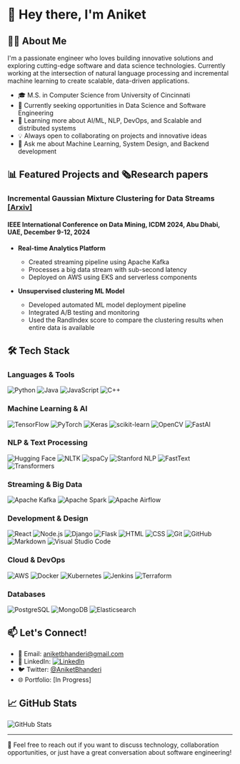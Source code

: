 <!--
Initializing the template using the Claude AI
-->
# 👋 Hey there, I'm Aniket 

## 👨‍💻 About Me

I'm a passionate engineer who loves building innovative solutions and exploring cutting-edge software and data science technologies. Currently working at the intersection of natural language processing and incremental machine learning to create scalable, data-driven applications.

- 🎓 M.S. in Computer Science from University of Cincinnati
- 💼 Currently seeking opportunities in Data Science and Software Engineering
- 🌱 Learning more about AI/ML, NLP, DevOps, and Scalable and distributed systems
- 💡 Always open to collaborating on projects and innovative ideas
- 💬 Ask me about Machine Learning, System Design, and Backend development

## 📊 Featured Projects and 🗞️Research papers

### Incremental Gaussian Mixture Clustering for Data Streams     [[Arxiv]](https://arxiv.org/abs/2412.07217)
#### IEEE International Conference on Data Mining, ICDM 2024, Abu Dhabi, UAE, December 9-12, 2024
- **Real-time Analytics Platform**
  - Created streaming pipeline using Apache Kafka
  - Processes a big data stream with sub-second latency
  - Deployed on AWS using EKS and serverless components

- **Unsupervised clustering ML Model**
  - Developed automated ML model deployment pipeline
  - Integrated A/B testing and monitoring
  - Used the RandIndex score to compare the clustering results when entire data is available


## 🛠 Tech Stack

### Languages & Tools
![Python](https://img.shields.io/badge/-Python-05122A?style=flat&logo=python)
![Java](https://img.shields.io/badge/-Java-05122A?style=flat&logo=Java&logoColor=FFA518)
![JavaScript](https://img.shields.io/badge/-JavaScript-05122A?style=flat&logo=javascript)
![C++](https://img.shields.io/badge/-C++-05122A?style=flat&logo=C%2B%2B&logoColor=00599C)

### Machine Learning & AI
![TensorFlow](https://img.shields.io/badge/-TensorFlow-05122A?style=flat&logo=tensorflow)
![PyTorch](https://img.shields.io/badge/-PyTorch-05122A?style=flat&logo=pytorch)
![Keras](https://img.shields.io/badge/-Keras-05122A?style=flat&logo=keras)
![scikit-learn](https://img.shields.io/badge/-Scikit%20Learn-05122A?style=flat&logo=scikit-learn)
![OpenCV](https://img.shields.io/badge/-OpenCV-05122A?style=flat&logo=opencv)
![FastAI](https://img.shields.io/badge/-FastAI-05122A?style=flat&logo=fastai)


### NLP & Text Processing
![Hugging Face](https://img.shields.io/badge/-Hugging%20Face-05122A?style=flat&logo=huggingface)
![NLTK](https://img.shields.io/badge/-NLTK-05122A?style=flat&logo=nltk)
![spaCy](https://img.shields.io/badge/-spaCy-05122A?style=flat&logo=spacy)
![Stanford NLP](https://img.shields.io/badge/-Stanford%20NLP-05122A?style=flat&logo=stanford)
![FastText](https://img.shields.io/badge/-FastText-05122A?style=flat&logo=fasttext)
![Transformers](https://img.shields.io/badge/-Transformers-05122A?style=flat&logo=transformers)


### Streaming & Big Data
![Apache Kafka](https://img.shields.io/badge/-Apache%20Kafka-05122A?style=flat&logo=apache-kafka)
![Apache Spark](https://img.shields.io/badge/-Apache%20Spark-05122A?style=flat&logo=apache-spark)
![Apache Airflow](https://img.shields.io/badge/-Apache%20Airflow-05122A?style=flat&logo=apache-airflow)


### Development & Design
![React](https://img.shields.io/badge/-React-05122A?style=flat&logo=react)
![Node.js](https://img.shields.io/badge/-Node.js-05122A?style=flat&logo=node.js)
![Django](https://img.shields.io/badge/-Django-05122A?style=flat&logo=django&logoColor=092E20)
![Flask](https://img.shields.io/badge/-Flask-05122A?style=flat&logo=flask)
![HTML](https://img.shields.io/badge/-HTML-05122A?style=flat&logo=HTML5)
![CSS](https://img.shields.io/badge/-CSS-05122A?style=flat&logo=CSS3&logoColor=1572B6)
![Git](https://img.shields.io/badge/-Git-05122A?style=flat&logo=git)
![GitHub](https://img.shields.io/badge/-GitHub-05122A?style=flat&logo=github)
![Markdown](https://img.shields.io/badge/-Markdown-05122A?style=flat&logo=markdown)
![Visual Studio Code](https://img.shields.io/badge/-Visual%20Studio%20Code-05122A?style=flat&logo=visual-studio-code&logoColor=007ACC)


### Cloud & DevOps
![AWS](https://img.shields.io/badge/-AWS-05122A?style=flat&logo=amazon-aws)
![Docker](https://img.shields.io/badge/-Docker-05122A?style=flat&logo=docker)
![Kubernetes](https://img.shields.io/badge/-Kubernetes-05122A?style=flat&logo=kubernetes)
![Jenkins](https://img.shields.io/badge/-Jenkins-05122A?style=flat&logo=jenkins&logoColor=D24939)
![Terraform](https://img.shields.io/badge/-Terraform-05122A?style=flat&logo=terraform)

### Databases
![PostgreSQL](https://img.shields.io/badge/-PostgreSQL-05122A?style=flat&logo=postgresql)
![MongoDB](https://img.shields.io/badge/-MongoDB-05122A?style=flat&logo=mongodb)
![Elasticsearch](https://img.shields.io/badge/-Elasticsearch-05122A?style=flat&logo=elasticsearch)


## 📫 Let's Connect!

- 📧 Email: aniketbhanderi@gmail.com 
- 💼 LinkedIn: [![LinkedIn](https://img.shields.io/badge/linkedin-%230077B5.svg?style=for-the-badge&logo=linkedin&logoColor=white)](https://www.linkedin.com/in/aniketbhanderi/)
- 🐦 Twitter: [@AniketBhanderi](https://x.com/AniketBhanderi)
- 🌐 Portfolio: [In Progress]

## 📈 GitHub Stats

![GitHub Stats](https://github-readme-stats.vercel.app/api?username=aniketbhanderi&show_icons=true&theme=radical)

---

💬 Feel free to reach out if you want to discuss technology, collaboration opportunities, or just have a great conversation about software engineering!
